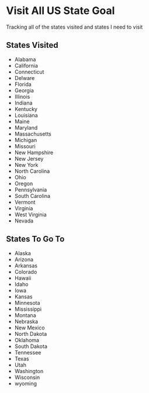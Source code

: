 # Visit All US State Goal
Tracking all of the states visited and states I need to visit

## States Visited 
- Alabama
- California
- Connecticut
- Delware
- Florida
- Georgia
- Illinois
- Indiana
- Kentucky
- Louisiana
- Maine
- Maryland
- Massachusetts
- Michigan
- Missouri
- New Hampshire
- New Jersey
- New York 
- North Carolina
- Ohio
- Oregon
- Pennsylvania
- South Carolina
- Vermont
- Virginia
- West Virginia 
- Nevada

## States To Go To
- Alaska
- Arizona
- Arkansas
- Colorado
- Hawaii
- Idaho
- Iowa
- Kansas
- Minnesota
- Mississippi
- Montana
- Nebraska
- New Mexico
- North Dakota
- Oklahoma
- South Dakota
- Tennessee
- Texas
- Utah
- Washington
- Wisconsin
- wyoming